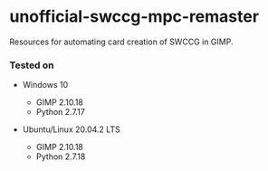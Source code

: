 # unofficial-swccg-mpc-remaster

Resources for automating card creation of SWCCG in GIMP.

### Tested on 
* Windows 10 
  * GIMP 2.10.18 
  * Python 2.7.17

* Ubuntu/Linux 20.04.2 LTS 
  * GIMP 2.10.18 
  * Python 2.7.18
